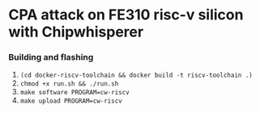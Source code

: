 #  CPA attack on FE310 risc-v silicon with Chipwhisperer

### Building and flashing
1. `(cd docker-riscv-toolchain && docker build -t riscv-toolchain .)`
2. `chmod +x run.sh && ./run.sh`
3. `make software PROGRAM=cw-riscv`
4. `make upload PROGRAM=cw-riscv`
